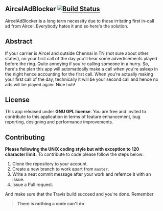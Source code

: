 AircelAdBlocker [![Build Status](https://travis-ci.org/gowthamgts/AircelAdBlocker.svg?branch=master)](https://travis-ci.org/gowthamgts/AircelAdBlocker)
---------------------
AircelAdBlocker is a long term necessity due to those irritating first in-call ad from Aircel. Everybody hates it and so here's the solution.

Abstract
--------
If your carrier is Aircel and outside Chennai in TN (not sure about other states), on your first call of the day you'll hear some advertisements played before the ring. Quite annoying if you're calling someone in a hurry. So, here's the plan this app will automatically make a call when you're asleep in the night hence accounting for the first call. When you're actually making your first call of the day, technically it will be your second call and hence no ads will be played again. Nice huh!

License
-------
This app released under **GNU GPL license**. You are free and invited to contribute to this application in terms of feature enhancement, bug reporting, designing and performance improvements.

Contributing
------------
**Please following the UNIX coding style but with exception to 120 character limit.** To contribute to code please follow the steps below:

1. Clone the repository to your account.
2. Create a new branch to work apart from `master`.
3. Write a neat commit message after your work and refernce it with an issue.
4. Issue a Pull request.

And make sure that the Travis build succeed and you're done. Remember
> **There is nothing a code can't do**
